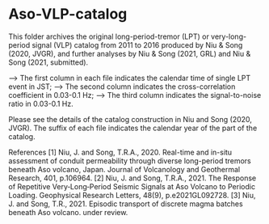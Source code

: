 # Aso-VLP-catalog
This folder archives the original long-period-tremor (LPT) or very-long-period signal (VLP) catalog from 2011 to 2016 produced by Niu & Song (2020, JVGR), and further analyses by Niu & Song (2021, GRL) and Niu & Song (2021, submitted). 

--> The first column in each file indicates the calendar time of single LPT event in JST; 
--> The second column indicates the cross-correlation coefficient in 0.03-0.1 Hz; 
--> The third column indicates the signal-to-noise ratio in 0.03-0.1 Hz.  

Please see the details of the catalog construction in Niu and Song (2020, JVGR). The suffix of each file indicates the calendar year of the part of the catalog. 

References
[1] Niu, J. and Song, T.R.A., 2020. Real-time and in-situ assessment of conduit permeability through diverse long-period tremors beneath Aso volcano, Japan. Journal of Volcanology and Geothermal Research, 401, p.106964.
[2] Niu, J. and Song, T.R.A., 2021. The Response of Repetitive Very‐Long‐Period Seismic Signals at Aso Volcano to Periodic Loading. Geophysical Research Letters, 48(9), p.e2021GL092728.
[3] Niu, J. and Song, T.R., 2021. Episodic transport of discrete magma batches beneath Aso volcano. under review.

